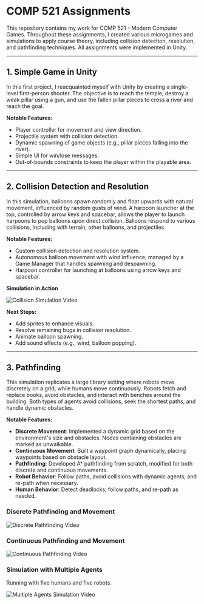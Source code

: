 # COMP 521 Assignments

This repository contains my work for COMP 521 - Modern Computer Games. Throughout these assignments, I created various microgames and simulations to apply course theory, including collision detection, resolution, and pathfinding techniques. All assignments were implemented in Unity.

---

## 1. Simple Game in Unity

In this first project, I reacquainted myself with Unity by creating a single-level first-person shooter. The objective is to reach the temple, destroy a weak pillar using a gun, and use the fallen pillar pieces to cross a river and reach the goal.

**Notable Features:**
- Player controller for movement and view direction.
- Projectile system with collision detection.
- Dynamic spawning of game objects (e.g., pillar pieces falling into the river).
- Simple UI for win/lose messages.
- Out-of-bounds constraints to keep the player within the playable area.

---

## 2. Collision Detection and Resolution

In this simulation, balloons spawn randomly and float upwards with natural movement, influenced by random gusts of wind. A harpoon launcher at the top, controlled by arrow keys and spacebar, allows the player to launch harpoons to pop balloons upon direct collision. Balloons respond to various collisions, including with terrain, other balloons, and projectiles.

**Notable Features:**
- Custom collision detection and resolution system.
- Autonomous balloon movement with wind influence, managed by a Game Manager that handles spawning and despawning.
- Harpoon controller for launching at balloons using arrow keys and spacebar.

**Simulation in Action**

![Collision Simulation Video](https://github.com/user-attachments/assets/15164dd7-3a75-462d-90e3-91b79218943e)

**Next Steps:**
- Add sprites to enhance visuals.
- Resolve remaining bugs in collision resolution.
- Animate balloon spawning.
- Add sound effects (e.g., wind, balloon popping).

---

## 3. Pathfinding

This simulation replicates a large library setting where robots move discretely on a grid, while humans move continuously. Robots fetch and replace books, avoid obstacles, and interact with benches around the building. Both types of agents avoid collisions, seek the shortest paths, and handle dynamic obstacles.

**Notable Features:**
- **Discrete Movement**: Implemented a dynamic grid based on the environment's size and obstacles. Nodes containing obstacles are marked as unwalkable.
- **Continuous Movement**: Built a waypoint graph dynamically, placing waypoints based on obstacle layout.
- **Pathfinding**: Developed A* pathfinding from scratch, modified for both discrete and continuous movements.
- **Robot Behavior**: Follow paths, avoid collisions with dynamic agents, and re-path when necessary.
- **Human Behavior**: Detect deadlocks, follow paths, and re-path as needed.

### Discrete Pathfinding and Movement
![Discrete Pathfinding Video](https://github.com/user-attachments/assets/7e675670-ebaa-4aa4-b0c2-7ee3d18c9ae4)

### Continuous Pathfinding and Movement
![Continuous Pathfinding Video](https://github.com/user-attachments/assets/25060655-c26d-4c78-9c91-6e210c8e8256)

### Simulation with Multiple Agents
Running with five humans and five robots.

![Multiple Agents Simulation Video](https://github.com/user-attachments/assets/41900457-dba9-4c36-b6c5-5acd9be3ee83)


